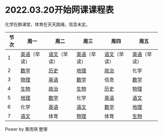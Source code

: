 # 2022.03.20开始网课课程表

化学在群课堂，体育在天天跳绳，信息未定。

| 节次 | 周一         | 周二                                                         | 周三         | 周四                                                         | 周五         |
| ---- | ------------ | ------------------------------------------------------------ | ------------ | ------------------------------------------------------------ | ------------ |
| 1    | [英语](https://ke.qq.com/webcourse/3776587/103924964#taid=12109643114979403&lite=1)（早读） | [语文](https://ke.qq.com/webcourse/3781487/103929866#taid=12111747648959343&lite=1)（早读）                                                 | [英语](https://ke.qq.com/webcourse/3776587/103924964#taid=12109643114979403&lite=1)（早读） | [语文](https://ke.qq.com/webcourse/3781487/103929866#taid=12111747648959343&lite=1)（早读）                                                 | [英语](https://ke.qq.com/webcourse/3776587/103924964#taid=12109643114979403&lite=1)（早读） |
| 2    | [数学](https://ke.qq.com/webcourse/3850968/103999644#taid=11778874798686936&lite=1)         | [历史](https://ke.qq.com/webcourse/3778295/103926674#taid=12030894889608951&lite=1&live=1) | [地理](https://ke.qq.com/webcourse/1282774/101379845#taid=6421233806840534&lite=1)         | [政治](https://ke.qq.com/webcourse/3778239/103926618#taid=11707230449149631&zlilite=1)                                                         | 化学         |
| 3    | [物理](https://ke.qq.com/webcourse/885911/100984479#taid=5456588446729367&lite=1)         | [英语](https://ke.qq.com/webcourse/3776587/103924964#taid=12109643114979403&lite=1)                                                         | [数学](https://ke.qq.com/webcourse/3850968/103999644#taid=11778874798686936&lite=1)         | 信息                                                         | [数学](https://ke.qq.com/webcourse/3850968/103999644#taid=11778874798686936&lite=1)         |
| 4    | [生物](https://ke.qq.com/webcourse/1540571/101638902#taid=7277177839518171&lite=1)         | [政治](https://ke.qq.com/webcourse/3778239/103926618#taid=11707230449149631&lite=1)                                                         | [生物](https://ke.qq.com/webcourse/1540571/101638902#taid=7277177839518171&lite=1)         | [历史](https://ke.qq.com/webcourse/3778295/103926674#taid=12030894889608951&lite=1&live=1) | [物理](https://ke.qq.com/webcourse/885911/100984479#taid=5456588446729367&lite=1)         |
| 5    | [地理](https://ke.qq.com/webcourse/1282774/101379845#taid=6421233806840534&lite=1)         | [数学](https://ke.qq.com/webcourse/3850968/103999644#taid=11778874798686936&lite=1)                                                         | 化学         | [英语](https://ke.qq.com/webcourse/3776587/103924964#taid=12109643114979403&lite=1)                                                         | [语文](https://ke.qq.com/webcourse/3781487/103929866#taid=12111747648959343&lite=1)         |
| 6    | 化学         | [英语](https://ke.qq.com/webcourse/3776587/103924964#taid=12109643114979403&lite=1)                                                         | [语文](https://ke.qq.com/webcourse/3781487/103929866#taid=12111747648959343&lite=1)         | [数学](https://ke.qq.com/webcourse/3850968/103999644#taid=11778874798686936&lite=1)                                                         | [地理](https://ke.qq.com/webcourse/1282774/101379845#taid=6421233806840534&lite=1)         |
| 7    | [语文](https://ke.qq.com/webcourse/3781487/103929866#taid=12111747648959343&lite=1)         | 体育                                                         | [物理](https://ke.qq.com/webcourse/885911/100984479#taid=5456588446729367&lite=1)         | 体育                                                         | [生物](https://ke.qq.com/webcourse/1540571/101638902#taid=7277177839518171&lite=1)         |

Power by 黄雨琪 整理
